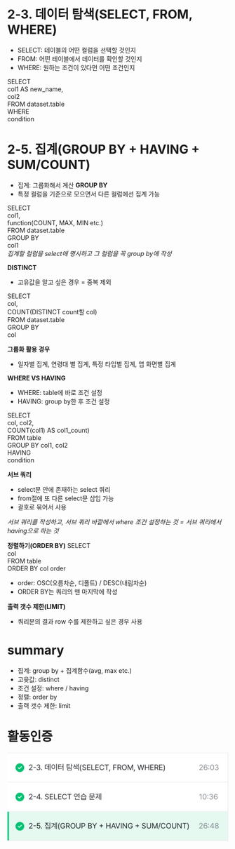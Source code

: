# 2-3. 데이터 탐색(SELECT, FROM, WHERE)
- SELECT: 테이블의 어떤 컬럼을 선택할 것인지
- FROM: 어떤 테이블에서 데이터를 확인할 것인지
- WHERE: 원하는 조건이 있다먼 어떤 조건인지

SELECT
<BR>
col1 AS new_name,
<br>
col2
<br>
FROM dataset.table
<br>
WHERE
<br>
 condition

# 2-5. 집계(GROUP BY + HAVING + SUM/COUNT)
- 집계: 그룹화해서 계산
**GROUP BY**
- 특정 컬럼을 기준으로 모으면서 다른 컬럼에선 집계 가능

SELECT
<BR>
col1,
<br>
function(COUNT, MAX, MIN etc.)
<br>
FROM dataset.table
<br>
GROUP BY
<br>
 col1
<br>
*집계할 컬럼을 select에 명시하고 그 컬럼을 꼭 group by에 작성*

**DISTINCT**
- 고유값을 알고 싶은 경우 = 중복 제외 

SELECT
<BR>
col,
<br>
COUNT(DISTINCT count할 col)
<br>
FROM dataset.table
<br>
GROUP BY
<br>
 col

**그룹화 활용 경우**
- 일자별 집계, 연령대 별 집계, 특정 타입별 집계, 앱 화면별 집계

**WHERE VS HAVING**
- WHERE: table에 바로 조건 설정
- HAVING: group by한 후 조건 설정

SELECT
<BR>
col, col2,
<br>
COUNT(col1) AS col1_count)
<br>
FROM table
<br>
GROUP BY col1, col2
<br>
HAVING
<br>
condition

**서브 쿼리** 
- select문 안에 존재하는 select 쿼리
- from절에 또 다른 select문 삽입 가능
- 괄호로 묶어서 사용

*서브 쿼리를 작성하고, 서브 쿼리 바깥에서 where 조건 설정하는 것 = 서브 쿼리에서 having으로 하는 것*

**정렬하기(ORDER BY)**
SELECT
<BR>
col
<br>
FROM table
<br>
ORDER BY col order

- order: OSC(오름차순, 디폴트) / DESC(내림차순)
- ORDER BY는 쿼리의 맨 마지막에 작성

**출력 갯수 제한(LIMIT)**
- 쿼리문의 결과 row 수를 제한하고 싶은 경우 사용 

# summary
- 집계: group by + 집계함수(avg, max etc.)
- 고윳값: distinct
- 조건 설정: where / having
- 정렬: order by
- 출력 갯수 제한: limit

# 활동인증
![활동인증](sql_images/KakaoTalk_20250325_174643846.jpg) 